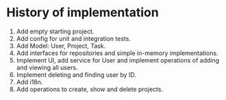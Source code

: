 History of implementation
=========================

1. Add empty starting project.
2. Add config for unit and integration tests.
3. Add Model: User, Project, Task.
4. Add interfaces for repositories and simple in-memory implementations.
5. Implement UI, add service for User and implement operations of adding and viewing all users.
6. Implement deleting and finding user by ID.
7. Add i18n.
8. Add operations to create, show and delete projects.
